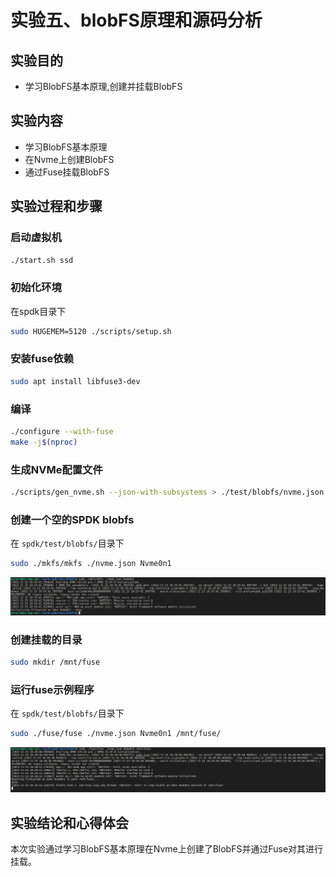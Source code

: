 # 实验五、blobFS原理和源码分析

## 实验目的

- 学习BlobFS基本原理,创建并挂载BlobFS

## 实验内容

- 学习BlobFS基本原理
- 在Nvme上创建BlobFS
- 通过Fuse挂载BlobFS

## 实验过程和步骤

### 启动虚拟机

```bash
./start.sh ssd
```

### 初始化环境

在spdk目录下
```bash
sudo HUGEMEM=5120 ./scripts/setup.sh
```

### 安装fuse依赖

```bash
sudo apt install libfuse3-dev
```

### 编译

```bash
./configure --with-fuse
make -j$(nproc)
```

### 生成NVMe配置文件

```bash
./scripts/gen_nvme.sh --json-with-subsystems > ./test/blobfs/nvme.json
```

### 创建一个空的SPDK blobfs

在 `spdk/test/blobfs/`目录下
```bash
sudo ./mkfs/mkfs ./nvme.json Nvme0n1
```

![file](./README.assets/637d83787772d.png)

### 创建挂载的目录

```bash
sudo mkdir /mnt/fuse
```

### 运行fuse示例程序

在 `spdk/test/blobfs/`目录下
```bash
sudo ./fuse/fuse ./nvme.json Nvme0n1 /mnt/fuse/
```

![file](./README.assets/637d83b9b3efa.png)

## 实验结论和心得体会

本次实验通过学习BlobFS基本原理在Nvme上创建了BlobFS并通过Fuse对其进行挂载。
